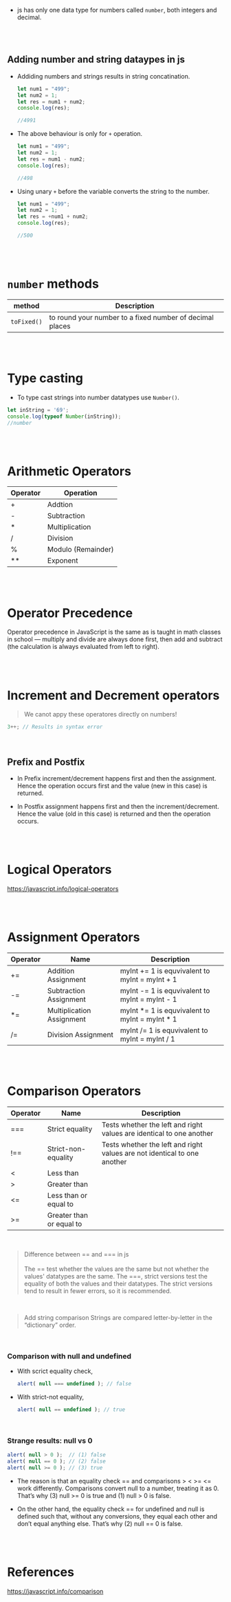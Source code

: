 - js has only one data type for numbers called `number`, both integers and decimal.


<br>
<br>

## Adding number and string dataypes in js

- Addiding numbers and strings results in string concatination.
    ```js
    let num1 = "499";
    let num2 = 1;
    let res = num1 + num2;
    console.log(res); 

    //4991
    ```
- The above behaviour is only for `+` operation.

    ```js
    let num1 = "499";
    let num2 = 1;
    let res = num1 - num2;
    console.log(res); 

    //498
    ```
- Using unary `+` before the variable converts the string to the number.

    ```js
    let num1 = "499";
    let num2 = 1;
    let res = +num1 + num2;
    console.log(res); 

    //500
    ```

<br>
<br>

# `number` methods

| method | Description |
|---|---|
| `toFixed()` | to round your number to a fixed number of decimal places |


<br>
<br>


# Type casting 

- To type cast strings into number datatypes use `Number()`.

```js
let inString = '69';
console.log(typeof Number(inString)); 
//number
```

<br>
<br>

# Arithmetic Operators

| Operator | Operation |
|---|---|
| + | Addtion |
| - | Subtraction |
| * | Multiplication |
| / | Division |
| % | Modulo (Remainder) |
| ** | Exponent |

<br>
<br>

# Operator Precedence

Operator precedence in JavaScript is the same as is taught in math classes in school — multiply and divide are always done first, then add and subtract (the calculation is always evaluated from left to right).

<br>
<br>


# Increment and Decrement operators

> We canot appy these operatores directly on numbers!

```js
3++; // Results in syntax error
```
<br>


## Prefix and Postfix

- In Prefix increment/decrement happens first and then the assignment. Hence the operation occurs first and the value (new in this case) is returned.

- In Postfix assignment happens first and then the increment/decrement. Hence the value (old in this case) is returned and then the operation occurs.

<br>
<br>

# Logical Operators

https://javascript.info/logical-operators

<br>
<br>

# Assignment Operators

| Operator | Name | Description |
| --- | --- |--- |
| += | Addition Assignment | myInt += 1 is equvivalent to myInt = myInt + 1 |
| -= | Subtraction Assignment | myInt -= 1 is equvivalent to myInt = myInt - 1 |
| *= | Multiplication Assignment | myInt *= 1 is equvivalent to myInt = myInt * 1 |
| /= | Division Assignment | myInt /= 1 is equvivalent to myInt = myInt / 1 |

<br>
<br>

# Comparison Operators


| Operator | Name | Description |
| --- | --- |--- |
| === | Strict equality | Tests whether the left and right values are identical to one another |
| !== | Strict-non-equality | Tests whether the left and right values are not identical to one another|
| < | Less than | | 
| > | Greater than | | 
| <= | Less than or equal to | | 
| >= | Greater than or equal to | | 

<br>

> Difference between == and === in js <br><br>
> The == test whether the values are the same but not whether the values' datatypes are the same. The ===, strict versions test the equality of both the values and their datatypes. The strict versions tend to result in fewer errors, so it is recommended.

<br>

> Add string comparison
> Strings are compared letter-by-letter in the “dictionary” order.

<br>

### Comparison with null and undefined

- With scrict equality check,

    ```js
    alert( null === undefined ); // false
    ```
- With strict-not equality,

    ```js
    alert( null == undefined ); // true
    ```

<br>

### Strange results: null vs 0

```js
alert( null > 0 );  // (1) false
alert( null == 0 ); // (2) false
alert( null >= 0 ); // (3) true
```

- The reason is that an equality check == and comparisons > < >= <= work differently. Comparisons convert null to a number, treating it as 0. That’s why (3) null >= 0 is true and (1) null > 0 is false.

- On the other hand, the equality check == for undefined and null is defined such that, without any conversions, they equal each other and don’t equal anything else. That’s why (2) null == 0 is false.


<br>
<br>

# References

https://javascript.info/comparison
